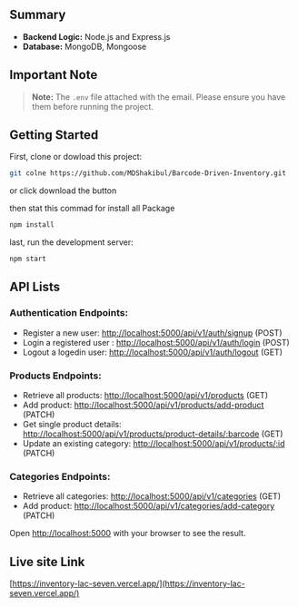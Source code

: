 ## Summary

- **Backend Logic:** Node.js and Express.js
- **Database:** MongoDB, Mongoose

## Important Note

> **Note:** The `.env` file attached with the email. Please ensure you have them before running the project.

## Getting Started

First, clone or dowload this project:

```bash
git colne https://github.com/MDShakibul/Barcode-Driven-Inventory.git
```
or click download the button

then stat this commad for install all Package

```bash
npm install
```

last, run the development server:

```bash
npm start
```

## API Lists

### Authentication  Endpoints:
- Register a new user: [http://localhost:5000/api/v1/auth/signup](http://localhost:5000/api/v1/auth/signup) (POST)
- Login a registered user : [http://localhost:5000/api/v1/auth/login](http://localhost:5000/api/v1/auth/login) (POST)
- Logout a logedin user: [http://localhost:5000/api/v1/auth/logout](http://localhost:5000/api/v1/auth/logout) (GET)

### Products Endpoints:
- Retrieve all products: [http://localhost:5000/api/v1/products](http://localhost:5000/api/v1/products) (GET)
- Add product: [http://localhost:5000/api/v1/products/add-product](http://localhost:5000/api/v1/products/add-product) (PATCH)
- Get single product details: [http://localhost:5000/api/v1/products/product-details/:barcode](http://localhost:5000/api/v1/products/product-details/:barcode) (GET)
- Update an existing category: [http://localhost:5000/api/v1/products/:id](http://localhost:5000/api/v1/products/:id) (PATCH)

### Categories Endpoints:
- Retrieve all categories: [http://localhost:5000/api/v1/categories](http://localhost:5000/api/v1/categories) (GET)
- Add product: [http://localhost:5000/api/v1/categories/add-category](http://localhost:5000/api/v1/categories/add-category) (PATCH)



Open [http://localhost:5000](http://localhost:5000) with your browser to see the result.


## Live site Link

[https://inventory-lac-seven.vercel.app/](https://inventory-lac-seven.vercel.app/)
